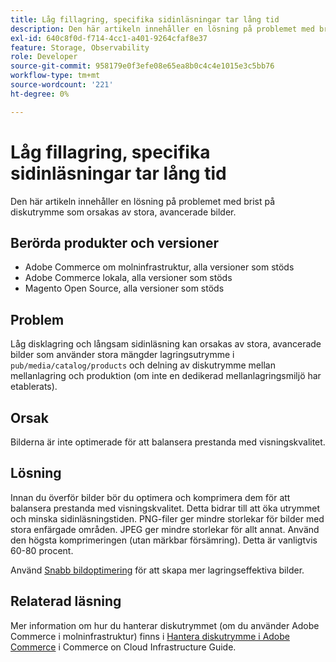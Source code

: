 ```yaml
---
title: Låg fillagring, specifika sidinläsningar tar lång tid
description: Den här artikeln innehåller en lösning på problemet med brist på diskutrymme som orsakas av stora, avancerade bilder.
exl-id: 640c8f0d-f714-4cc1-a401-9264cfaf8e37
feature: Storage, Observability
role: Developer
source-git-commit: 958179e0f3efe08e65ea8b0c4c4e1015e3c5bb76
workflow-type: tm+mt
source-wordcount: '221'
ht-degree: 0%

---
```


# Låg fillagring, specifika sidinläsningar tar lång tid

Den här artikeln innehåller en lösning på problemet med brist på diskutrymme som orsakas av stora, avancerade bilder.

## Berörda produkter och versioner

* Adobe Commerce om molninfrastruktur, alla versioner som stöds
* Adobe Commerce lokala, alla versioner som stöds
* Magento Open Source, alla versioner som stöds

## Problem

Låg disklagring och långsam sidinläsning kan orsakas av stora, avancerade bilder som använder stora mängder lagringsutrymme i `pub/media/catalog/products` och delning av diskutrymme mellan mellanlagring och produktion (om inte en dedikerad mellanlagringsmiljö har etablerats).

## Orsak

Bilderna är inte optimerade för att balansera prestanda med visningskvalitet.

## Lösning

Innan du överför bilder bör du optimera och komprimera dem för att balansera prestanda med visningskvalitet. Detta bidrar till att öka utrymmet och minska sidinläsningstiden. PNG-filer ger mindre storlekar för bilder med stora enfärgade områden. JPEG ger mindre storlekar för allt annat. Använd den högsta komprimeringen (utan märkbar försämring). Detta är vanligtvis 60-80 procent.

Använd [Snabb bildoptimering](https://experienceleague.adobe.com/docs/commerce-cloud-service/user-guide/cdn/fastly-image-optimization.html) för att skapa mer lagringseffektiva bilder.

## Relaterad läsning

Mer information om hur du hanterar diskutrymmet (om du använder Adobe Commerce i molninfrastruktur) finns i [Hantera diskutrymme i Adobe Commerce](https://experienceleague.adobe.com/docs/commerce-cloud-service/user-guide/develop/storage/manage-disk-space.html) i Commerce on Cloud Infrastructure Guide.
